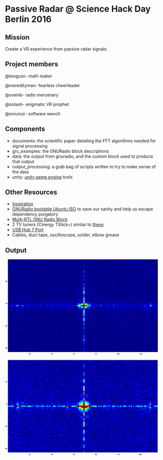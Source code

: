 # Passive Radar @ Science Hack Day Berlin 2016

## Mission

Create a VR experience from passive radar signals.

## Project members

@teoguso- math maker

@meredityman- fearless cheerleader 

@sveinb- radio mercenary

@nolash- enigmatic VR prophet

@xmunoz- software wench

## Components

- documents: the scientific paper detailing the FFT algorithms needed for signal processing
- grc_examples: the GNURadio block descriptions
- data: the output from gnuradio, and the custom block used to produce that output
- output_processing: a grab bag of scripts written to try to make sense of the data
- unity: [unity game engine](https://unity3d.com/) tools

## Other Resources

- [Inspiration](http://hackaday.com/2015/06/05/building-your-own-sdr-based-passive-radar-on-a-shoestring/)
- [GNURadio bootable Ubuntu ISO](http://gnuradio.org/redmine/projects/gnuradio/wiki/GNURadioLiveDVD) to save our sanity and help us escape dependency purgatory
- [Multi-RTL GNU Radio Block](https://github.com/ptrkrysik/multi-rtl)
- 2 TV tuners (Cinergy TStick+) similar to [these](http://www.terratec.net/details.php?artnr=193534)
- [USB Hub 7 Port](https://www.sitecom.com/en/usb-hub-7-port/cn-061/p/13)
- Cables, duct tape, oscilloscope, solder, elbow grease

## Output

![alt text](pictures/image1_cropped.png "Screenshot 1")

![alt text](pictures/image2_cropped.png "Screenshot 2")
